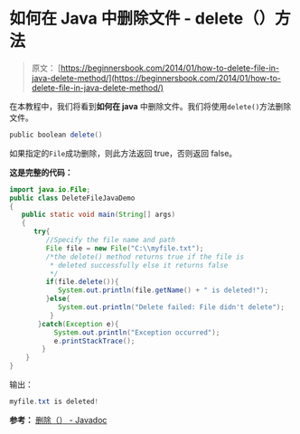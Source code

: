 # 如何在 Java 中删除文件 - delete（）方法

> 原文： [https://beginnersbook.com/2014/01/how-to-delete-file-in-java-delete-method/](https://beginnersbook.com/2014/01/how-to-delete-file-in-java-delete-method/)

在本教程中，我们将看到**如何在 java** 中删除文件。我们将使用`delete()`方法删除文件。

```java
public boolean delete()
```

如果指定的`File`成功删除，则此方法返回 true，否则返回 false。

**这是完整的代码：**

```java
import java.io.File;
public class DeleteFileJavaDemo
{
   public static void main(String[] args)
   {	
      try{
         //Specify the file name and path
    	 File file = new File("C:\\myfile.txt");
         /*the delete() method returns true if the file is
          * deleted successfully else it returns false
          */
    	 if(file.delete()){
    	    System.out.println(file.getName() + " is deleted!");
         }else{
    	    System.out.println("Delete failed: File didn't delete");
    	  }
       }catch(Exception e){
           System.out.println("Exception occurred");
    	   e.printStackTrace();
    	}
    }
}
```

输出：

```java
myfile.txt is deleted!
```

**参考：**
[删除（） - Javadoc](https://docs.oracle.com/javase/7/docs/api/java/io/File.html#delete())